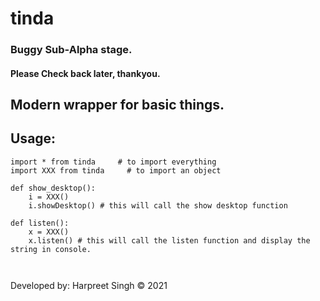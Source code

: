 # tinda

### Buggy Sub-Alpha stage.
#### Please Check back later, thankyou.



 
## Modern wrapper for basic things. 



## Usage:

```
import * from tinda     # to import everything
import XXX from tinda     # to import an object

def show_desktop(): 
    i = XXX()
    i.showDesktop() # this will call the show desktop function

def listen():
    x = XXX()
    x.listen() # this will call the listen function and display the string in console.



```


Developed by:
Harpreet Singh © 2021

